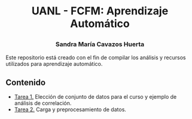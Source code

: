# <p align="center"> UANL - FCFM: Aprendizaje Automático </p>
### <p align="center"> Sandra María Cavazos Huerta </p>

Este repositorio está creado con el fin de compilar los análisis y recursos utilizados para aprendizaje automático.

## Contenido

- [Tarea 1.](https://github.com/SandraCavazos/aprendizaje_automatico/blob/main/Tarea1.ipynb)  Elección de conjunto de datos para el curso y ejemplo de análisis de correlación.
- [Tarea 2.](https://github.com/SandraCavazos/aprendizaje_automatico/blob/main/Tarea2.ipynb)  Carga y preprocesamiento de datos.
